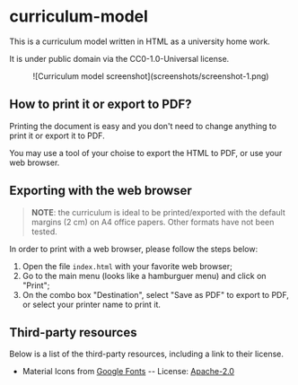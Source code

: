 # curriculum-model

This is a curriculum model written in HTML as a university
home work.

It is under public domain via the CC0-1.0-Universal license.

<center>![Curriculum model screenshot](screenshots/screenshot-1.png)</center>

## How to print it or export to PDF?

Printing the document is easy and you don't need to change anything to print it or export it to PDF.

You may use a tool of your choise to export the HTML to PDF, or use your web browser.

## Exporting with the web browser

> **NOTE**: the curriculum is ideal to be printed/exported with the default margins (2 cm) on A4 office papers. Other formats have not been tested.

In order to print with a web browser, please follow the steps below:

1. Open the file `index.html` with your favorite web browser;
2. Go to the main menu (looks like a hamburguer menu) and click on "Print";
3. On the combo box "Destination", select "Save as PDF" to export to PDF, or select your printer name to print it.

## Third-party resources

Below is a list of the third-party resources, including a link
to their license.

- Material Icons from [Google Fonts](https://fonts.google.com/icons) -- License: [Apache-2.0](https://www.apache.org/licenses/LICENSE-2.0.html)

